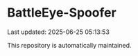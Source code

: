 # BattleEye-Spoofer

Last updated: 2025-06-25 05:13:53

This repository is automatically maintained.
